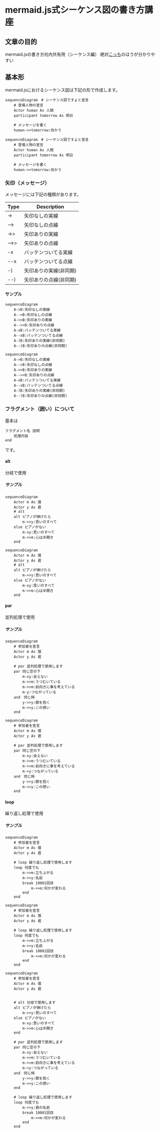 mermaid.js式シーケンス図の書き方講座
===

## 文章の目的
mermaid.jsの書き方社内共有用（シーケンス編）
絶対[こっち](https://mermaid-js.github.io/mermaid/#/./sequenceDiagram)のほうが分かりやすい

## 基本形

mermaid.jsにおけるシーケンス図は下記の形で作成します。

```
sequenceDiagram　# シーケンス図ですよと宣言
    # 登場人物の宣言
    Actor human As 人間
    participant tomorrow As 明日

    # メッセージを書く
    human->>tomorrow:向かう
```

```mermaid
sequenceDiagram　# シーケンス図ですよと宣言
    # 登場人物の宣言
    Actor human As 人間
    participant tomorrow As 明日

    # メッセージを書く
    human->>tomorrow:向かう
```

### 矢印（メッセージ）
メッセージには下記の種類があります。

|Type|Description|
|----|-----------|
|->|矢印なしの実線|
|-->|矢印なしの点線|
|->>|矢印ありの実線|
|-->>|矢印ありの点線|
|-x|バッテンついてる実線|
|--x|バッテンついてる点線|
|-)|矢印ありの実線(非同期)|
|--)|矢印ありの点線(非同期)|

#### サンプル

```
sequenceDiagram
    A->B:矢印なしの実線
    A-->B:矢印なしの点線
    A->>B:矢印ありの実線
    A-->>B:矢印ありの点線
    A-xB:バッテンついてる実線
    A--xB:バッテンついてる点線
    A-)B:矢印ありの実線(非同期)
    A--)B:矢印ありの点線(非同期)
```

```mermaid
sequenceDiagram
    A->B:矢印なしの実線
    A-->B:矢印なしの点線
    A->>B:矢印ありの実線
    A-->>B:矢印ありの点線
    A-xB:バッテンついてる実線
    A--xB:バッテンついてる点線
    A-)B:矢印ありの実線(非同期)
    A--)B:矢印ありの点線(非同期)
```

### フラグメント（囲い）について

基本は
```
フラグメント名 説明
    処理内容
end
```

です。

#### alt
分岐で使用
##### サンプル
```
sequenceDiagram
    Actor m As 僕
    Actor y As 君
    # alt
    alt ピアノが弾けたら
        m->>y:思いのすべて
    else ピアノがない
        m-xy:思いのすべて
        m->>m:心は半開き
    end
```

```mermaid
sequenceDiagram
    Actor m As 僕
    Actor y As 君
    # alt
    alt ピアノが弾けたら
        m->>y:思いのすべて
    else ピアノがない
        m-xy:思いのすべて
        m->>m:心は半開き
    end
```

#### par
並列処理で使用
##### サンプル
```
sequenceDiagram
    # 参加者を宣言
    Actor m As 僕
    Actor y As 君

    # par 並列処理で使用します
    par 同じ空の下
        m-xy:会えない
        m->>m:うつむいている
        m->>m:前向きに事を考えている
        m-y:つながっている
    and　同じ時
        y->>y:膝を抱く
        m->>y:この想い
    end
```

```mermaid
sequenceDiagram
    # 参加者を宣言
    Actor m As 僕
    Actor y As 君

    # par 並列処理で使用します
    par 同じ空の下
        m-xy:会えない
        m->>m:うつむいている
        m->>m:前向きに事を考えている
        m->y:つながっている
    and　同じ時
        y->>y:膝を抱く
        m->>y:この想い
    end
```

#### loop
繰り返し処理で使用
##### サンプル
```
sequenceDiagram
    # 参加者を宣言
    Actor m As 僕
    Actor y As 君

    # loop 繰り返し処理で使用します
    loop 何度でも
        m->>m:立ち上がる
        m->>y:名前
        break 10001回目
            m->>m:何かが変わる
        end
    end
```

```mermaid
sequenceDiagram
    # 参加者を宣言
    Actor m As 僕
    Actor y As 君

    # loop 繰り返し処理で使用します
    loop 何度でも
        m->>m:立ち上がる
        m->>y:名前
        break 10001回目
            m->>m:何かが変わる
        end
    end
```

```mermaid
sequenceDiagram
    # 参加者を宣言
    Actor m As 僕
    Actor y As 君


    # alt 分岐で使用します
    alt ピアノが弾けたら
        m->>y:思いのすべて
    else ピアノがない
        m-xy:思いのすべて
        m->>m:心は半開き
    end

    # par 並列処理で使用します
    par 同じ空の下
        m-xy:会えない
        m->>m:うつむいている
        m->>m:前向きに事を考えている
        m->y:つながっている
    and　同じ時
        y->>y:膝を抱く
        m->>y:この想い
    end

    # loop 繰り返し処理で使用します
    loop 何度でも
        m->>y:君の名前
        break 10001回目
            m->>m:何かが変わる
        end
    end
```
